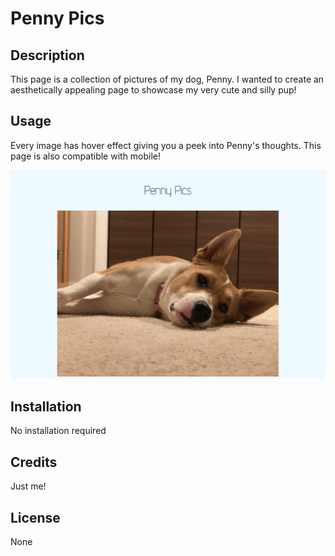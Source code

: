 # Penny Pics

## Description
This page is a collection of pictures of my dog, Penny. I wanted to create an aesthetically appealing page to showcase my very cute and silly pup!

## Usage 
Every image has hover effect giving you a peek into Penny's thoughts. This page is also compatible with mobile!

![penny pics screenshot](/assets/images/screenshot.png)

## Installation
No installation required

## Credits
Just me!

## License
None
